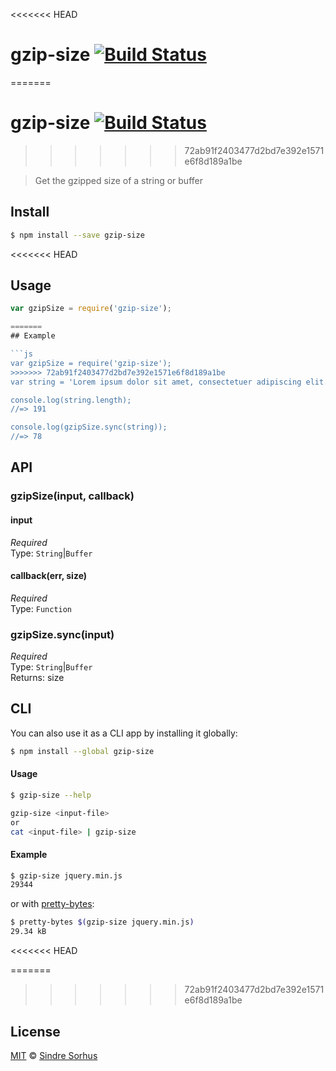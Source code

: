<<<<<<< HEAD
# gzip-size [![Build Status](https://travis-ci.org/sindresorhus/gzip-size.svg?branch=master)](https://travis-ci.org/sindresorhus/gzip-size)
=======
# gzip-size [![Build Status](https://travis-ci.org/sindresorhus/gzip-size.png?branch=master)](https://travis-ci.org/sindresorhus/gzip-size)
>>>>>>> 72ab91f2403477d2bd7e392e1571e6f8d189a1be

> Get the gzipped size of a string or buffer


## Install

```bash
$ npm install --save gzip-size
```


<<<<<<< HEAD
## Usage

```js
var gzipSize = require('gzip-size');

=======
## Example

```js
var gzipSize = require('gzip-size');
>>>>>>> 72ab91f2403477d2bd7e392e1571e6f8d189a1be
var string = 'Lorem ipsum dolor sit amet, consectetuer adipiscing elit. Aenean commodo ligula eget dolor. Aenean massa. Cum sociis natoque penatibus et magnis dis parturient montes, nascetur ridiculus mus.';

console.log(string.length);
//=> 191

console.log(gzipSize.sync(string));
//=> 78
```


## API

### gzipSize(input, callback)

#### input

*Required*  
Type: `String`|`Buffer`

#### callback(err, size)

*Required*  
Type: `Function`

### gzipSize.sync(input)

*Required*  
Type: `String`|`Buffer`  
Returns: size


## CLI

You can also use it as a CLI app by installing it globally:

```bash
$ npm install --global gzip-size
```

#### Usage

```bash
$ gzip-size --help

gzip-size <input-file>
or
cat <input-file> | gzip-size
```

#### Example

```bash
$ gzip-size jquery.min.js
29344
```

or with [pretty-bytes](https://github.com/sindresorhus/pretty-bytes):

```bash
$ pretty-bytes $(gzip-size jquery.min.js)
29.34 kB
```

<<<<<<< HEAD

=======
>>>>>>> 72ab91f2403477d2bd7e392e1571e6f8d189a1be
## License

[MIT](http://opensource.org/licenses/MIT) © [Sindre Sorhus](http://sindresorhus.com)
